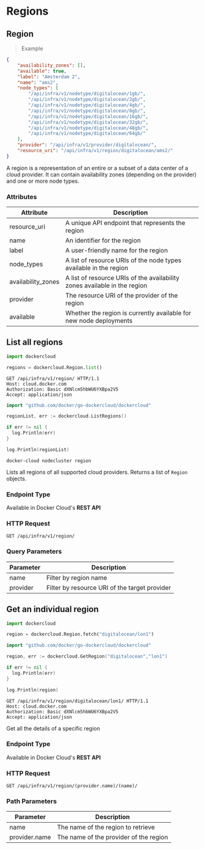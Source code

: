 # Regions

## Region

> Example

```json
{
    "availability_zones": [],
    "available": true,
    "label": "Amsterdam 2",
    "name": "ams2",
    "node_types": [
        "/api/infra/v1/nodetype/digitalocean/1gb/",
        "/api/infra/v1/nodetype/digitalocean/2gb/",
        "/api/infra/v1/nodetype/digitalocean/4gb/",
        "/api/infra/v1/nodetype/digitalocean/8gb/",
        "/api/infra/v1/nodetype/digitalocean/16gb/",
        "/api/infra/v1/nodetype/digitalocean/32gb/",
        "/api/infra/v1/nodetype/digitalocean/48gb/",
        "/api/infra/v1/nodetype/digitalocean/64gb/"
    ],
    "provider": "/api/infra/v1/provider/digitalocean/",
    "resource_uri": "/api/infra/v1/region/digitalocean/ams2/"
}
```

A region is a representation of an entire or a subset of a data center of a cloud provider. It can contain availability zones (depending on the provider) and one or more node types.

### Attributes

| Attribute          | Description                                                               |
| ------------------ | ------------------------------------------------------------------------- |
| resource_uri       | A unique API endpoint that represents the region                          |
| name               | An identifier for the region                                              |
| label              | A user-friendly name for the region                                       |
| node_types         | A list of resource URIs of the node types available in the region         |
| availability_zones | A list of resource URIs of the availability zones available in the region |
| provider           | The resource URI of the provider of the region                            |
| available          | Whether the region is currently available for new node deployments        |

## List all regions

```python
import dockercloud

regions = dockercloud.Region.list()
```

```http
GET /api/infra/v1/region/ HTTP/1.1
Host: cloud.docker.com
Authorization: Basic dXNlcm5hbWU6YXBpa2V5
Accept: application/json
```

```go
import "github.com/docker/go-dockercloud/dockercloud"

regionList, err := dockercloud.ListRegions()

if err != nil {
  log.Println(err)
}

log.Println(regionList)
```

```shell
docker-cloud nodecluster region
```

Lists all regions of all supported cloud providers. Returns a list of `Region` objects.

### Endpoint Type

Available in Docker Cloud's **REST API**

### HTTP Request

`GET /api/infra/v1/region/`

### Query Parameters

| Parameter | Description                                   |
| --------- | --------------------------------------------- |
| name      | Filter by region name                         |
| provider  | Filter by resource URI of the target provider |

## Get an individual region

```python
import dockercloud

region = dockercloud.Region.fetch("digitalocean/lon1")
```

```go
import "github.com/docker/go-dockercloud/dockercloud"

region, err := dockercloud.GetRegion("digitalocean","lon1")

if err != nil {
  log.Println(err)
}

log.Println(region)
```

```http
GET /api/infra/v1/region/digitalocean/lon1/ HTTP/1.1
Host: cloud.docker.com
Authorization: Basic dXNlcm5hbWU6YXBpa2V5
Accept: application/json
```

Get all the details of a specific region

### Endpoint Type

Available in Docker Cloud's **REST API**

### HTTP Request

`GET /api/infra/v1/region/(provider.name)/(name)/`

### Path Parameters

| Parameter     | Description                            |
| ------------- | -------------------------------------- |
| name          | The name of the region to retrieve     |
| provider.name | The name of the provider of the region |